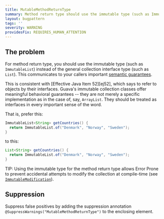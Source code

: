 ```yaml
---
title: MutableMethodReturnType
summary: Method return type should use the immutable type (such as ImmutableList) instead of the general collection interface type (such as List)
layout: bugpattern
tags: ''
severity: WARNING
providesFix: REQUIRES_HUMAN_ATTENTION
---
```


<!--
*** AUTO-GENERATED, DO NOT MODIFY ***
To make changes, edit the @BugPattern annotation or the explanation in docs/bugpattern.
-->

## The problem
For method return type, you should use the immutable type (such as
`ImmutableList`) instead of the general collection interface type (such as
`List`). This communicates to your callers important
[semantic guarantees][javadoc].

This is consistent with [Effective Java Item 52][ej52], which says to refer to
objects by their interfaces. Guava's immutable collection classes offer
meaningful behavioral guarantees -- they are not merely a specific
implementation as in the case of, say, `ArrayList`. They should be treated as
interfaces in every important sense of the word.

That is, prefer this:

```java
ImmutableList<String> getCountries() {
  return ImmutableList.of("Denmark", "Norway", "Sweden");
}
```

to this:

```java
List<String> getCountries() {
  return ImmutableList.of("Denmark", "Norway", "Sweden");
}
```

TIP: Using the immutable type for the method return type allows Error Prone to
prevent accidental attempts to modify the collection at compile-time (see
[`ImmutableModification`]).

[`ImmutableModification`]: https:errorprone.info/bugpattern/ImmutableModification

[ej3e-64]: https://books.google.com/books?id=BIpDDwAAQBAJ

[javadoc]: https://google.github.io/guava/releases/21.0/api/docs/com/google/common/collect/ImmutableCollection.html

## Suppression
Suppress false positives by adding the suppression annotation `@SuppressWarnings("MutableMethodReturnType")` to the enclosing element.
